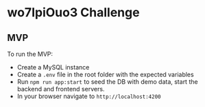 # wo7IpiOuo3 Challenge

## MVP

To run the MVP:

- Create a MySQL instance
- Create a `.env` file in the root folder with the expected variables
- Run `npm run app:start` to seed the DB with demo data, start the backend and frontend servers.
- In your browser navigate to `http://localhost:4200`

